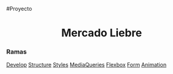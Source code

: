 #Proyecto
<h1 align="center">Mercado Liebre</h1>
<h3>Ramas</h3>
<a href="https://github.com/LucasIbanez13/Mercado-Liebre/tree/develop">Develop</a>
<a href="https://github.com/LucasIbanez13/Mercado-Liebre/tree/structure">Structure</a>
<a href="https://github.com/LucasIbanez13/Mercado-Liebre/tree/styles">Styles</a>
<a href="https://github.com/LucasIbanez13/Mercado-Liebre/tree/rama-mediaq">MediaQueries</a>
<a href="https://github.com/LucasIbanez13/Mercado-Liebre/tree/flexbox">Flexbox</a>
<a href="https://github.com/LucasIbanez13/Mercado-Liebre/tree/form">Form</a>
<a href="https://github.com/LucasIbanez13/Mercado-Liebre/tree/animation">Animation</a>